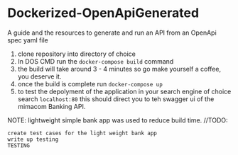 # Dockerized-OpenApiGenerated
A guide and the resources to generate and run an API from an OpenApi spec yaml file 

1. clone repository into directory of choice
2. In DOS CMD run the `docker-compose build` command
3. the build will take around 3 - 4 minutes so go make yourself a coffee, you deserve it.
4. once the build is complete run `docker-compose up` 
5. to test the depolyment of the application in your search engine of choice search `localhost:80` this should direct you to teh swagger ui of the mimacom Banking API.


NOTE: lightweight simple bank app was used to reduce build time.
//TODO:

    create test cases for the light weight bank app 
    write up testing
    TESTING 